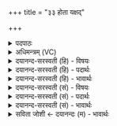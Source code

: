 +++
title = "३३ होता यक्षद्"

+++
<details><summary>पदपाठः</summary>

होता॑। य॒क्ष॒त्। ब॒र्हिः। ऊर्ण॑म्रदा॒ इत्यूर्ण॑ऽम्रदाः। भि॒षक्। ना॑सत्या। भि॒षजा॑। अ॒श्विना॑। अश्वा॑। शिशु॑म॒तीति॒ शिशु॑ऽमती। भि॒षक्। धे॒नुः। सर॑स्वती। भि॒षक्। दु॒हे। इन्द्रा॑य। भे॒ष॒जम्। पयः॑। सोमः॑। प॒रि॒स्रु॒तेति॑ परि॒ऽस्रुता॑। घृ॒तम्। मधु॑। व्यन्तु॑। आज्य॑स्य। होतः॑। यज॑। ३३।
</details>

<details><summary>अधिमन्त्रम् (VC)</summary>

- अश्व्यादयो देवताः
- स्वस्त्यात्रेय ऋषिः
- निचृदष्टिः
- मध्यमः
</details>

<details><summary>दयानन्द-सरस्वती (हि) - विषयः</summary>

फिर उसी विषय को अगले मन्त्र में कहा है ॥
</details>

<details><summary>दयानन्द-सरस्वती (हि) - पदार्थः</summary>

पदार्थान्वयभाषाः -  हे (होतः) हवन करनेहारे जन ! जैसे (होता) देने हारा (ऊर्णम्रदाः) ढाँपने हारों को मर्दन करनेवाले जन (भिषक्) वैद्य (शिशुमती) और प्रशंसित बालकोंवाली (अश्वा) शीघ्र चलनेवाली घोड़ी (दुहे) परिपूर्ण करने के लिए (बर्हिः) अन्तरिक्ष को (यक्षत्) सङ्गत करें वा जैसे (नासत्या) सत्यव्यवहार करने हारे (अश्विना) वैद्यविद्या में व्याप्त (भिषजा) उत्तम वैद्य मेल करें वा जैसे (भिषक्) रोग मिटाने और (धेनुः) दुग्ध देनेवाली गाय वा (सरस्वती) उत्तम विज्ञानवाली वाणी (भिषक्) सामान्य वैद्य (इन्द्राय) जीव के लिए मेल करें, वैसे जो (परिस्रुता) प्राप्त हुए रस के साथ (भेषजम्) जल (पयः) दूध (सोमः) ओषधिगण (घृतम्) घी (मधु) सहत (व्यन्तु) प्राप्त हों, उन के साथ वर्त्तमान तू (आज्यस्य) घी का (यज) हवन कर ॥३३ ॥
</details>

<details><summary>दयानन्द-सरस्वती (हि) - भावार्थः</summary>

भावार्थभाषाः -  इस मन्त्र में वाचकलुप्तोपमालङ्कार है। जो मनुष्य विद्या और सङ्गति से सब पदार्थों से उपकार ग्रहण करें, तो वायु और अग्नि के समान सब विद्याओं के सुखों को व्याप्त होवें ॥३३ ॥
</details>

<details><summary>दयानन्द-सरस्वती (सं) - विषयः</summary>

पुनस्तमेव विषयमाह ॥
</details>

<details><summary>दयानन्द-सरस्वती (सं) - पदार्थः</summary>

पदार्थान्वयभाषाः -  हे होतर्यथा होतोर्णम्रदा भिषक्शिशुमत्यश्वा च दुहे बर्हिर्यक्षत्। नासत्याऽश्विना भिषजा यजेतां भिषग्धेनुः सरस्वती भिषगिन्द्राय यक्षत्तथा यानि परिस्रुता भेषजं पयः सोमो घृतं मधु व्यन्तु तैः सह वर्त्तमानस्त्वमाज्यस्य यज ॥३३ ॥
</details>

<details><summary>दयानन्द-सरस्वती (सं) - भावार्थः</summary>

भावार्थभाषाः -  अत्र वाचकलुप्तोपमालङ्कारः। यदि मनुष्या विद्यासङ्गतिभ्यां सर्वेभ्यः पदार्थेभ्य उपकारान् गृह्णीयुस्तर्हि वाय्वग्निवत्सर्वविद्यासुखानि व्याप्नुयुः ॥३३ ॥
</details>

<details><summary>सविता जोशी ← दयानन्दः (म) - भावार्थः</summary>

भावार्थभाषाः -  या मंत्रात वाचकलुप्तोपमालंकार आहे. अग्नी व वायू जसे सर्वत्र व्याप्त असतात, तसे जी माणसे विद्या व सत्संगाने सर्व पदार्थांचा यथायोग्य उपयोग करून घेतात त्यांना सर्व प्रकारचे सुख मिळते.
</details>